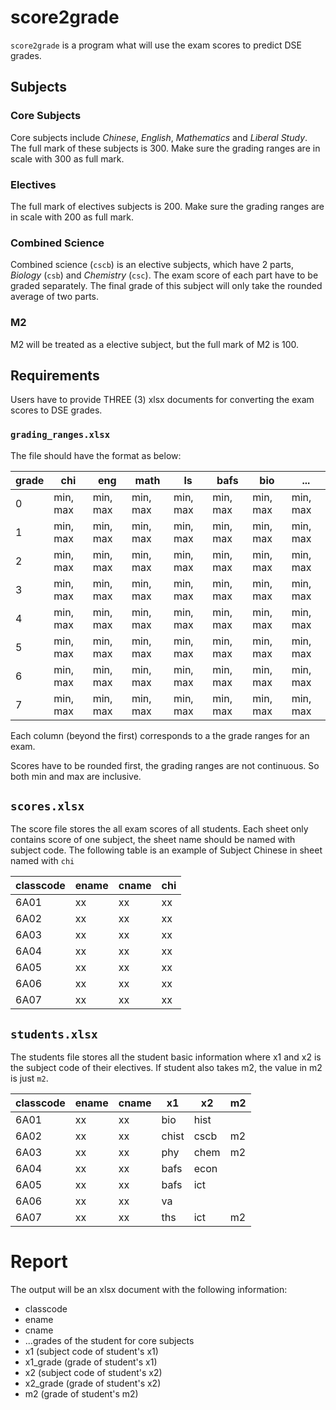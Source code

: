 # score2grade

`score2grade` is a program what will use the exam scores to predict DSE grades.

## Subjects

### Core Subjects
Core subjects include _Chinese_, _English_, _Mathematics_ and _Liberal Study_. The full mark of these subjects is 300. Make sure the grading ranges are in scale with 300 as full mark.

### Electives
The full mark of electives subjects is 200. Make sure the grading ranges are in scale with 200 as full mark.

### Combined Science
Combined science (`cscb`) is an elective subjects, which have 2 parts, _Biology_ (`csb`) and _Chemistry_ (`csc`). The exam score of each part have to be graded separately. The final grade of this subject will only take the rounded average of two parts.

### M2
M2 will be treated as a elective subject, but the full mark of M2 is 100.

## Requirements

Users have to provide THREE (3) xlsx documents for converting the exam scores to DSE grades.

### `grading_ranges.xlsx`

The file should have the format as below:

| grade | chi      | eng      | math     | ls       | bafs     | bio      | ...      |
| ----- | -------- | -------- | -------- | -------- | -------- | -------- | -------- |
| 0     | min, max | min, max | min, max | min, max | min, max | min, max | min, max |
| 1     | min, max | min, max | min, max | min, max | min, max | min, max | min, max |
| 2     | min, max | min, max | min, max | min, max | min, max | min, max | min, max |
| 3     | min, max | min, max | min, max | min, max | min, max | min, max | min, max |
| 4     | min, max | min, max | min, max | min, max | min, max | min, max | min, max |
| 5     | min, max | min, max | min, max | min, max | min, max | min, max | min, max |
| 6     | min, max | min, max | min, max | min, max | min, max | min, max | min, max |
| 7     | min, max | min, max | min, max | min, max | min, max | min, max | min, max |

Each column (beyond the first) corresponds to a the grade ranges for an exam.

Scores have to be rounded first, the grading ranges are not continuous. So both min and max are inclusive.

## `scores.xlsx`

The score file stores the all exam scores of all students. Each sheet only contains score of one subject, the sheet name should be named with subject code. The following table is an example of Subject Chinese in sheet named with `chi`


| classcode | ename | cname | chi |
| --------- | ----- | ----- | --- |
| 6A01      | xx    | xx    | xx  |
| 6A02      | xx    | xx    | xx  |
| 6A03      | xx    | xx    | xx  |
| 6A04      | xx    | xx    | xx  |
| 6A05      | xx    | xx    | xx  |
| 6A06      | xx    | xx    | xx  |
| 6A07      | xx    | xx    | xx  |


## `students.xlsx`

The students file stores all the student basic information where x1 and x2 is the subject code of their electives. If student also takes m2, the value in m2 is just `m2`.

| classcode | ename | cname | x1    | x2   | m2  |
| --------- | ----- | ----- | ----- | ---- | --- |
| 6A01      | xx    | xx    | bio   | hist |     |
| 6A02      | xx    | xx    | chist | cscb | m2  |
| 6A03      | xx    | xx    | phy   | chem | m2  |
| 6A04      | xx    | xx    | bafs  | econ |     |
| 6A05      | xx    | xx    | bafs  | ict  |     |
| 6A06      | xx    | xx    | va    |      |     |
| 6A07      | xx    | xx    | ths   | ict  | m2  |


# Report

The output will be an xlsx document with the following information:

- classcode
- ename
- cname
- ...grades of the student for core subjects
- x1 (subject code of student's x1)
- x1_grade (grade of student's x1)
- x2 (subject code of student's x2)
- x2_grade (grade of student's x2)
- m2 (grade of student's m2)

